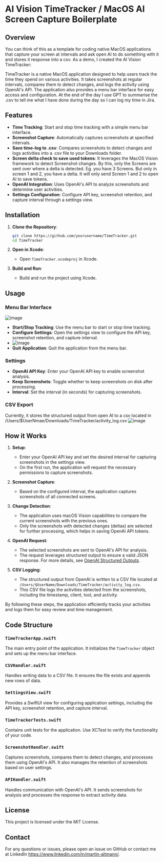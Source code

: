 # AI Vision TimeTracker / MacOS AI Screen Capture Boilerplate

## Overview
You can think of this as a template for coding native MacOS applications that capture your screen at intervals and ask open AI to do something with it and stores it response into a csv. As a demo, I created the AI Vision TimeTracker:

TimeTracker is a native MacOS application designed to help users track the time they spend on various activities. It takes screenshots at regular intervals, compares them to detect changes, and logs the activity using OpenAI's API. The application also provides a menu bar interface for easy access and configuration.
At the end of the day I use GPT to summarise the .csv to tell me what I have done during the day so I can log my time in Jira.
## Features

- **Time Tracking**: Start and stop time tracking with a simple menu bar interface.
- **Screenshot Capture**: Automatically captures screenshots at specified intervals.
- **Save time-log to .csv**: Compares screenshots to detect changes and logs activities into a .csv file to your Downloads folder.
- **Screen delta check to save used tokens**: It leverages the MacOS Vision framework to detect Screenshot changes. By this, only the Screens are sent over where a delta is detected. Eg. you have 3 Screens. But only in screen 1 and 2, you have a delta. It will only send Screen 1 and 2 to open AI to save tokens.
- **OpenAI Integration**: Uses OpenAI's API to analyze screenshots and determine user activities.
- **Settings Configuration**: Configure API key, screenshot retention, and capture interval through a settings view.

## Installation

1. **Clone the Repository**:
    ```sh
    git clone https://github.com/yourusername/TimeTracker.git
    cd TimeTracker
    ```

2. **Open in Xcode**:
    - Open `TimeTracker.xcodeproj` in Xcode.

3. **Build and Run**:
    - Build and run the project using Xcode.

## Usage

### Menu Bar Interface
![image](https://github.com/user-attachments/assets/41d17169-487a-41fa-a93d-62f4c8f231a2)

- **Start/Stop Tracking**: Use the menu bar to start or stop time tracking.
- **Configure Settings**: Open the settings view to configure the API key, screenshot retention, and capture interval.
- ![image](https://github.com/user-attachments/assets/951b9243-0945-4985-b891-c30ad80e76f0)
- **Quit Application**: Quit the application from the menu bar.

### Settings

- **OpenAI API Key**: Enter your OpenAI API key to enable screenshot analysis.
- **Keep Screenshots**: Toggle whether to keep screenshots on disk after processing.
- **Interval**: Set the interval (in seconds) for capturing screenshots.

### CSV Export
Currently, it stores the structured output from open AI to a csv located in /Users/$UserNmae/Downloads/TimeTracker/activity_log.csv
![image](https://github.com/user-attachments/assets/a253745a-29e5-4802-bf03-dea06c9ced6a)

## How it Works

1. **Setup**:
    - Enter your OpenAI API key and set the desired interval for capturing screenshots in the settings view.
    - On the first run, the application will request the necessary permissions to capture screenshots.

2. **Screenshot Capture**:
    - Based on the configured interval, the application captures screenshots of all connected screens.

3. **Change Detection**:
    - The application uses macOS Vision capabilities to compare the current screenshots with the previous ones.
    - Only the screenshots with detected changes (deltas) are selected for further processing, which helps in saving OpenAI API tokens.

4. **OpenAI Request**:
    - The selected screenshots are sent to OpenAI's API for analysis.
    - The request leverages structured output to ensure a valid JSON response. For more details, see [OpenAI Structured Outputs](https://platform.openai.com/docs/guides/structured-outputs/introduction).

5. **CSV Logging**:
    - The structured output from OpenAI is written to a CSV file located at `/Users/$UserName/Downloads/TimeTracker/activity_log.csv`.
    - This CSV file logs the activities detected from the screenshots, including the timestamp, client, tool, and activity.

By following these steps, the application efficiently tracks your activities and logs them for easy review and time management.


## Code Structure

### `TimeTrackerApp.swift`

The main entry point of the application. It initializes the `TimeTracker` object and sets up the menu bar interface.

### `CSVHandler.swift`

Handles writing data to a CSV file. It ensures the file exists and appends new rows of data.

### `SettingsView.swift`

Provides a SwiftUI view for configuring application settings, including the API key, screenshot retention, and capture interval.

### `TimeTrackerTests.swift`

Contains unit tests for the application. Use XCTest to verify the functionality of your code.

### `ScreenshotHandler.swift`

Captures screenshots, compares them to detect changes, and processes them using OpenAI's API. It also manages the retention of screenshots based on user settings.

### `APIHandler.swift`

Handles communication with OpenAI's API. It sends screenshots for analysis and processes the response to extract activity data.


## License

This project is licensed under the MIT License.

## Contact

For any questions or issues, please open an issue on GitHub or contact me at LinkedIn https://www.linkedin.com/in/martin-altmann/.
